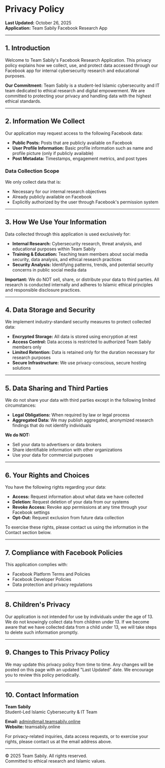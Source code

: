 # Privacy Policy

**Last Updated:** October 26, 2025  
**Application:** Team Sabily Facebook Research App

---

## 1. Introduction

Welcome to Team Sabily's Facebook Research Application. This privacy policy explains how we collect, use, and protect data accessed through our Facebook app for internal cybersecurity research and educational purposes.

**Our Commitment:** Team Sabily is a student-led Islamic cybersecurity and IT team dedicated to ethical research and digital empowerment. We are committed to protecting your privacy and handling data with the highest ethical standards.

---

## 2. Information We Collect

Our application may request access to the following Facebook data:

- **Public Posts:** Posts that are publicly available on Facebook
- **User Profile Information:** Basic profile information such as name and profile picture (only if publicly available)
- **Post Metadata:** Timestamps, engagement metrics, and post types

### Data Collection Scope

We only collect data that is:
- Necessary for our internal research objectives
- Already publicly available on Facebook
- Explicitly authorized by the user through Facebook's permission system

---

## 3. How We Use Your Information

Data collected through this application is used exclusively for:

- **Internal Research:** Cybersecurity research, threat analysis, and educational purposes within Team Sabily
- **Training & Education:** Teaching team members about social media security, data analysis, and ethical research practices
- **Security Analysis:** Identifying patterns, trends, and potential security concerns in public social media data

**Important:** We do NOT sell, share, or distribute your data to third parties. All research is conducted internally and adheres to Islamic ethical principles and responsible disclosure practices.

---

## 4. Data Storage and Security

We implement industry-standard security measures to protect collected data:

- **Encrypted Storage:** All data is stored using encryption at rest
- **Access Control:** Data access is restricted to authorized Team Sabily members only
- **Limited Retention:** Data is retained only for the duration necessary for research purposes
- **Secure Infrastructure:** We use privacy-conscious, secure hosting solutions

---

## 5. Data Sharing and Third Parties

We do not share your data with third parties except in the following limited circumstances:

- **Legal Obligations:** When required by law or legal process
- **Aggregated Data:** We may publish aggregated, anonymized research findings that do not identify individuals

**We do NOT:**
- Sell your data to advertisers or data brokers
- Share identifiable information with other organizations
- Use your data for commercial purposes

---

## 6. Your Rights and Choices

You have the following rights regarding your data:

- **Access:** Request information about what data we have collected
- **Deletion:** Request deletion of your data from our systems
- **Revoke Access:** Revoke app permissions at any time through your Facebook settings
- **Opt-Out:** Request exclusion from future data collection

To exercise these rights, please contact us using the information in the Contact section below.

---

## 7. Compliance with Facebook Policies

This application complies with:
- Facebook Platform Terms and Policies
- Facebook Developer Policies
- Data protection and privacy regulations

---

## 8. Children's Privacy

Our application is not intended for use by individuals under the age of 13. We do not knowingly collect data from children under 13. If we become aware that we have collected data from a child under 13, we will take steps to delete such information promptly.

---

## 9. Changes to This Privacy Policy

We may update this privacy policy from time to time. Any changes will be posted on this page with an updated "Last Updated" date. We encourage you to review this policy periodically.

---

## 10. Contact Information

**Team Sabily**  
Student-Led Islamic Cybersecurity & IT Team

**Email:** admin@mail.teamsabily.online  
**Website:** teamsabily.online

For privacy-related inquiries, data access requests, or to exercise your rights, please contact us at the email address above.

---

© 2025 Team Sabily. All rights reserved.  
Committed to ethical research and Islamic values.
